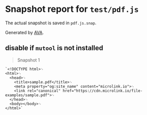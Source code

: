 # Snapshot report for `test/pdf.js`

The actual snapshot is saved in `pdf.js.snap`.

Generated by [AVA](https://avajs.dev).

## disable if `mutool` is not installed

> Snapshot 1

    `<!DOCTYPE html>␊
    <html>␊
      <head>␊
        <title>sample.pdf</title>␊
        <meta property="og:site_name" content="microlink.io">␊
        <link rel="canonical" href="https://cdn.microlink.io/file-examples/sample.pdf">␊
      </head>␊
      <body></body>␊
    </html>`
